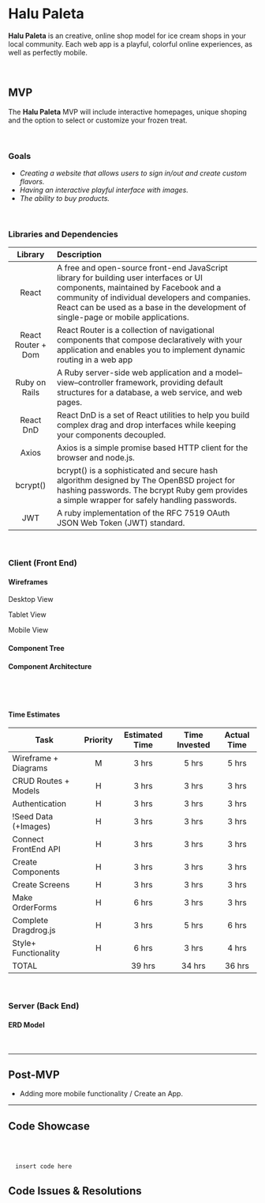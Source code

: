 # Halu Paleta

**Halu Paleta** is an creative, online shop model for ice cream shops in your local community. Each web app is a playful, colorful online experiences, as well as perfectly mobile.

<!-- [Deployed](https://digialtar.netlify.app/) -->

<br>

## MVP

The **Halu Paleta** MVP will include interactive homepages, unique shoping  and the option to select or customize your frozen treat.

<br>

### Goals

- _Creating a website that allows users to sign in/out and create custom flavors._
- _Having an interactive playful interface with images._
- _The ability to buy products._

<br>

### Libraries and Dependencies


|     Library      | Description                                |
| :--------------: | :----------------------------------------- |
|      React       | A free and open-source front-end JavaScript library for building user interfaces or UI components, maintained by Facebook and a community of individual developers and companies. React can be used as a base in the development of single-page or mobile applications.  |
|   React Router + Dom  | React Router is a collection of navigational components that compose declaratively with your application and enables you to implement dynamic routing in a web app |
|  Ruby on Rails   | A Ruby server-side web application and a model–view–controller framework, providing default structures for a database, a web service, and web pages. |
|  React DnD | React DnD is a set of React utilities to help you build complex drag and drop interfaces while keeping your components decoupled. |
|  Axios | Axios is a simple promise based HTTP client for the browser and node.js.  |
|  bcrypt() | bcrypt() is a sophisticated and secure hash algorithm designed by The OpenBSD project for hashing passwords. The bcrypt Ruby gem provides a simple wrapper for safely handling passwords. |
|  JWT | A ruby implementation of the RFC 7519 OAuth JSON Web Token (JWT) standard. |


<br>

### Client (Front End)

#### Wireframes

<!-- ![Desktop](https://i.imgur.com/i6RrEWb.png) -->

Desktop View

<!-- ![Tablet](https://i.imgur.com/0FQJKfS.png)  -->

Tablet View

<!-- ![Mobile](https://i.imgur.com/PqibOc8.png) -->

Mobile View

#### Component Tree

<!-- ![Component Tree Sample](https://i.imgur.com/bMVI9Xo.png) -->


#### Component Architecture



``` 


  
```

#### Time Estimates


| Task                 | Priority | Estimated Time | Time Invested | Actual Time |
| -------------------  | :------: | :------------: | :-----------: | :---------: |
| Wireframe + Diagrams |    M     |     3 hrs      |     5 hrs     |    5 hrs    |
| CRUD Routes + Models |    H     |     3 hrs      |     3 hrs     |    3 hrs    |
|    Authentication    |    H     |     3 hrs      |     3 hrs     |    3 hrs    |
| !Seed Data (+Images) |    H     |     3 hrs      |     3 hrs     |    3 hrs    |
| Connect FrontEnd API |    H     |     3 hrs      |     3 hrs     |    3 hrs    |
|   Create Components  |    H     |     3 hrs      |     3 hrs     |    3 hrs    |
|    Create Screens    |    H     |     3 hrs      |     3 hrs     |    3 hrs    |
|  Make OrderForms |    H     |     6 hrs      |     3 hrs     |    3 hrs    |
| Complete Dragdrog.js |    H     |     3 hrs      |     5 hrs     |    6 hrs    |
| Style+ Functionality |    H     |     6 hrs      |     3 hrs     |    4 hrs    |
| TOTAL                |          |    39 hrs      |    34 hrs     |    36 hrs   |



<br>

### Server (Back End)

#### ERD Model

<!-- ![ERD](https://i.imgur.com/8BepqIK.png) -->
<br>

***

## Post-MVP

- Adding more mobile functionality / Create an App. 

***

## Code Showcase

<br>

```

  insert code here

```

## Code Issues & Resolutions

<br>

